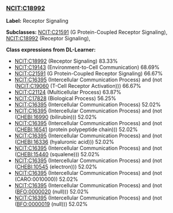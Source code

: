
### [NCIT:C18992](http://purl.obolibrary.org/obo/NCIT_C18992)
**Label:** Receptor Signaling

**Subclasses:** [NCIT:C21591](http://purl.obolibrary.org/obo/NCIT_C21591) (G Protein-Coupled Receptor Signaling), [NCIT:C18992](http://purl.obolibrary.org/obo/NCIT_C18992) (Receptor Signaling), 

**Class expressions from DL-Learner:**

- [NCIT:C18992](http://purl.obolibrary.org/obo/NCIT_C18992) (Receptor Signaling) 83.33%
- [NCIT:C19143](http://purl.obolibrary.org/obo/NCIT_C19143) (Environment-to-Cell Communication) 68.69%
- [NCIT:C21591](http://purl.obolibrary.org/obo/NCIT_C21591) (G Protein-Coupled Receptor Signaling) 66.67%
- [NCIT:C16395](http://purl.obolibrary.org/obo/NCIT_C16395) (Intercellular Communication Process) and (not ([NCIT:C19060](http://purl.obolibrary.org/obo/NCIT_C19060) (T-Cell Receptor Activation))) 66.67%
- [NCIT:C21124](http://purl.obolibrary.org/obo/NCIT_C21124) (Multicellular Process) 63.87%
- [NCIT:C17828](http://purl.obolibrary.org/obo/NCIT_C17828) (Biological Process) 56.25%
- [NCIT:C16395](http://purl.obolibrary.org/obo/NCIT_C16395) (Intercellular Communication Process) 52.02%
- [NCIT:C16395](http://purl.obolibrary.org/obo/NCIT_C16395) (Intercellular Communication Process) and (not ([CHEBI:16990](http://purl.obolibrary.org/obo/CHEBI_16990) (bilirubin))) 52.02%
- [NCIT:C16395](http://purl.obolibrary.org/obo/NCIT_C16395) (Intercellular Communication Process) and (not ([CHEBI:16541](http://purl.obolibrary.org/obo/CHEBI_16541) (protein polypeptide chain))) 52.02%
- [NCIT:C16395](http://purl.obolibrary.org/obo/NCIT_C16395) (Intercellular Communication Process) and (not ([CHEBI:16336](http://purl.obolibrary.org/obo/CHEBI_16336) (hyaluronic acid))) 52.02%
- [NCIT:C16395](http://purl.obolibrary.org/obo/NCIT_C16395) (Intercellular Communication Process) and (not ([CHEBI:15440](http://purl.obolibrary.org/obo/CHEBI_15440) (squalene))) 52.02%
- [NCIT:C16395](http://purl.obolibrary.org/obo/NCIT_C16395) (Intercellular Communication Process) and (not ([CHEBI:10545](http://purl.obolibrary.org/obo/CHEBI_10545) (electron))) 52.02%
- [NCIT:C16395](http://purl.obolibrary.org/obo/NCIT_C16395) (Intercellular Communication Process) and (not (CARO:0010000)) 52.02%
- [NCIT:C16395](http://purl.obolibrary.org/obo/NCIT_C16395) (Intercellular Communication Process) and (not ([BFO:0000020](http://purl.obolibrary.org/obo/BFO_0000020) (null))) 52.02%
- [NCIT:C16395](http://purl.obolibrary.org/obo/NCIT_C16395) (Intercellular Communication Process) and (not ([BFO:0000019](http://purl.obolibrary.org/obo/BFO_0000019) (null))) 52.02%


